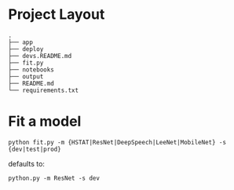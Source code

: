 # Project Layout
```
.
├── app
├── deploy
├── devs.README.md
├── fit.py
├── notebooks
├── output
├── README.md
└── requirements.txt
```

# Fit a model

```
python fit.py -m {HSTAT|ResNet|DeepSpeech|LeeNet|MobileNet} -s {dev|test|prod}
```
defaults to: 
```
python.py -m ResNet -s dev
```